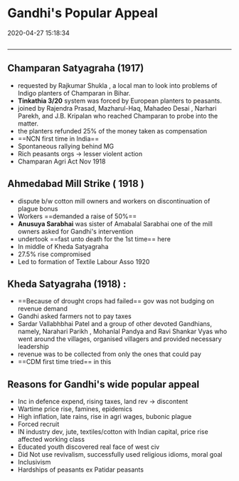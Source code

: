 # Gandhi's Popular Appeal
2020-04-27 15:18:34
```toc
```
---

## Champaran Satyagraha (1917) 

-   requested by Rajkumar Shukla , a local man to look into problems of Indigo planters of Champaran in Bihar. 
-   **Tinkathia 3/20** system was forced by European planters to peasants.
-   joined by Rajendra Prasad, Mazharul-Haq, Mahadeo Desai , Narhari Parekh, and J.B. Kripalan who reached Champaran to probe into the matter.
-   the planters refunded 25% of the money taken as compensation
-   ==NCN first time in India==
-   Spontaneous rallying behind MG
-   Rich peasants orgs -> lesser violent action
-   Champaran Agri Act Nov 1918

## Ahmedabad Mill Strike ( 1918 )
-   dispute b/w cotton mill owners and workers on discontinuation of plague bonus
-   Workers ==demanded a raise of 50%==
-   **Anusuya Sarabhai** was sister of Amabalal Sarabhai one of the mill owners asked for Gandhi's intervention
-   undertook ==fast unto death for the 1st time== here
-   In middle of Kheda Satyagraha
-   27.5% rise compromised
-   Led to formation of Textile Labour Asso 1920

## Kheda Satyagraha (1918) : 
-   ==Because of drought crops had failed== gov was not budging on revenue demand
-   Gandhi asked farmers not to pay taxes
-   Sardar Vallabhbhai Patel and a group of other devoted Gandhians, namely, Narahari Parikh , Mohanlal Pandya and Ravi Shankar Vyas who went around the villages, organised villagers and provided necessary leadership
-   revenue was to be collected from only the ones that could pay
-   ==CDM first time tried== in this


##   Reasons for Gandhi's wide popular appeal 
-   Inc in defence expend, rising taxes, land rev -> discontent
-   Wartime price rise, famines, epidemics
- High inflation, late rains, rise in agri wages, bubonic plague
-   Forced recruit
-   IN industry dev, jute, textiles/cotton with Indian capital, price rise affected working class
-   Educated youth discovered real face of west civ
-   Did Not use revivalism, successfully used religious idioms, moral goal
-   Inclusivism
-   Hardships of peasants ex Patidar peasants




